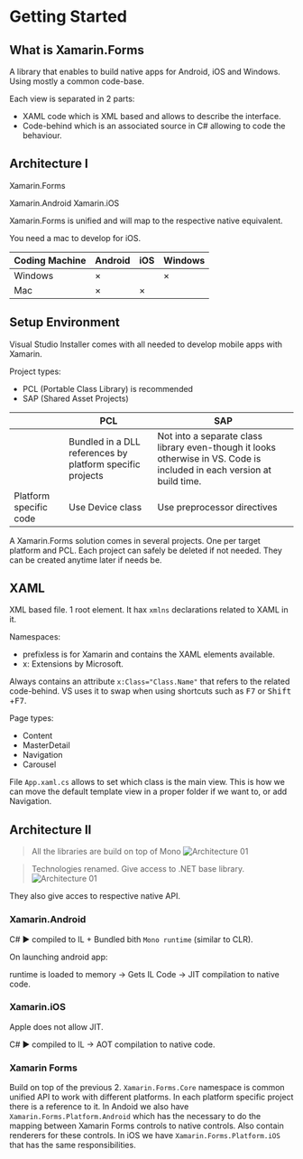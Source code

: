 ﻿Getting Started
===============

## What is Xamarin.Forms

A library that enables to build native apps for Android, iOS and Windows. Using mostly a common code-base.

Each view is separated in 2 parts:
- XAML code which is XML based and allows to describe the interface.
- Code-behind which is an associated source in C# allowing to code the behaviour.

## Architecture I

Xamarin.Forms

Xamarin.Android Xamarin.iOS

Xamarin.Forms is unified and will map to the respective native equivalent.

You need a mac to develop for iOS.

| Coding Machine | Android | iOS | Windows |
|---|---|---|---|
| Windows | × | | × |
| Mac | × | × |  |

## Setup Environment

Visual Studio Installer comes with all needed to develop mobile apps with Xamarin.

Project types:
- PCL (Portable Class Library) is recommended
- SAP (Shared Asset Projects)

|| PCL | SAP |
|---|---|---|
|| Bundled in a DLL references by platform specific projects | Not into a separate class library even-though it looks otherwise in VS. Code is included in each version at  build time. |
|Platform specific code | Use Device class | Use preprocessor directives |

A Xamarin.Forms solution comes in several projects. One per target platform and PCL.
Each project can safely be deleted if not needed. They can be created anytime later if needs be.

## XAML

XML based file. 1 root element. It hax `xmlns` declarations related to XAML in it.

Namespaces:
- prefixless is for Xamarin and contains the XAML elements available.
- x: Extensions by Microsoft.

Always contains an attribute `x:Class="Class.Name"` that refers to the related code-behind. VS uses it to swap when using shortcuts such as <kbd>F7</kbd> or <kbd>Shift</kbd> +<kbd>F7</kbd>.

Page types:
- Content
- MasterDetail
- Navigation
- Carousel

File `App.xaml.cs` allows to set which class is the main view. This is how we can move the default template view in a proper folder if we want to, or add Navigation.

## Architecture II

  > All the libraries are build on top of Mono
![Architecture 01](img/Architecture_01.png)

> Technologies renamed. Give access to .NET base library.
![Architecture 01](img/Architecture_02.png)

They also give acces to respective native API.

### Xamarin.Android

C# ► compiled to IL + Bundled bith `Mono runtime` (similar to CLR).

On launching android app:

runtime is loaded to memory → Gets IL Code → JIT compilation to native code.

### Xamarin.iOS

Apple does not allow JIT.

C# ► compiled to IL → AOT compilation to native code.

### Xamarin Forms

Build on top of the previous 2. `Xamarin.Forms.Core` namespace is common unified API to work with different platforms. In each platform specific project there is a reference to it. In Andoid we also have `Xamarin.Forms.Platform.Android` which has the necessary to do the mapping between Xamarin Forms controls to native controls. Also contain renderers for these controls. In iOS we have `Xamarin.Forms.Platform.iOS` that has the same responsibilities.